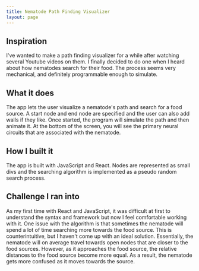 ```yaml
---
title: Nematode Path Finding Visualizer
layout: page
---
```


## Inspiration

I've wanted to make a path finding visualizer for a while after watching several Youtube videos on them. I finally decided to do one when I heard about how nematodes search for their food. The process seems very mechanical, and definitely programmable enough to simulate. 

## What it does

The app lets the user visualize a nematode's path and search for a food source. A start node and end node are specified and the user can also add walls if they like. Once started, the program will simulate the path and then animate it. At the bottom of the screen, you will see the primary neural circuits that are associated with the nematode. 

## How I built it

The app is built with JavaScript and React. Nodes are represented as small divs and the searching algorithm is implemented as a pseudo random search process. 

## Challenge I ran into

As my first time with React and JavaScript, it was difficult at first to understand the syntax and framework but now I feel comfortable working with it. One issue with the algorithm is that sometimes the nematode will spend a lot of time searching more towards the food source. This is counterintuitive, but I haven't come up with an ideal solution. Essentially, the nematode will on average travel towards open nodes that are closer to the food sources. However, as it approaches the food source, the relative distances to the food source become more equal. As a result, the nematode gets more confused as it moves towards the source. 
